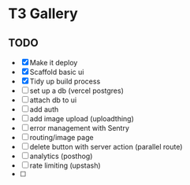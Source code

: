 # T3 Gallery

## TODO

- [x] Make it deploy
- [x] Scaffold basic ui
- [x] Tidy up build process
- [ ] set up a db (vercel postgres)
- [ ] attach db to ui
- [ ] add auth
- [ ] add image upload (uploadthing)
- [ ] error management with Sentry
- [ ] routing/image page
- [ ] delete button with server action (parallel route)
- [ ] analytics (posthog)
- [ ] rate limiting (upstash)
- [ ]
